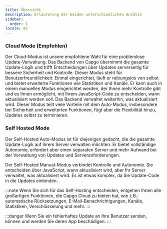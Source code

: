 ```yaml
---
title: Übersicht
description: Erläuterung der beiden unterschiedlichen Ansätze
sidebar:
  order: 1
locale: de
---
```


### Cloud Mode (Empfohlen)
Der Cloud-Modus ist unsere empfohlene Wahl für eine problemlose Update-Verwaltung. Das Backend von Capgo übernimmt die gesamte Update-Logik und trifft Entscheidungen über Updates serverseitig für bessere Sicherheit und Kontrolle. Dieser Modus steht für Benutzerfreundlichkeit: Einmal eingerichtet, läuft er reibungslos von selbst und bietet erweiterte Funktionen wie Statistiken und Kanäle. Er kann auch in einem manuellen Modus eingerichtet werden, der Ihnen mehr Kontrolle gibt und es Ihnen ermöglicht, mit Ihrem JavaScript-Code zu entscheiden, wann aktualisiert werden soll. Das Backend verwaltet weiterhin, was aktualisiert wird. Dieser Modus teilt viele Vorteile mit dem Auto-Modus, insbesondere bei Sicherheit und erweiterten Funktionen, fügt aber die Flexibilität hinzu, Updates selbst zu terminieren.

### Self Hosted Mode

Der Self-Hosted Auto-Modus ist für diejenigen gedacht, die die gesamte Update-Logik auf ihrem Server verwalten möchten. Er bietet vollständige Autonomie, erfordert aber einen separaten Server und mehr Aufwand bei der Verwaltung von Updates und Serveranforderungen.

Der Self-Hosted Manual-Modus verbindet Kontrolle und Autonomie. Sie entscheiden über JavaScript, wann aktualisiert wird, aber Ihr Server verwaltet, was aktualisiert wird. Es ist etwas komplex, da Sie Update-Code in die Updates einbinden.

:::note
Wenn Sie sich für das Self-Hosting entscheiden, entgehen Ihnen alle großartigen Funktionen, die Capgo Cloud zu bieten hat, wie z.B.: automatische Rücksetzungen, E-Mail-Benachrichtigungen, Kanäle, Statistiken, Verschlüsselung und mehr.
:::

:::danger
Wenn Sie ein fehlerhaftes Update an Ihre Benutzer senden, können und werden Sie deren App beschädigen.
:::